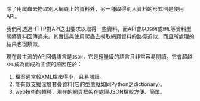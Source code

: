 除了用爬蟲去撈取別人網頁上的資料外，另一種取得別人資料的形式則是使用API。

我們可透過HTTP對API送出要求以取得一些資料，而API會以`JSON`或`XML`等資料型態將資料回傳過來。其實這與使用爬蟲去撈取網頁資料的路徑近似，而且所處理的結果也很類似。

現在最主流的API回傳語言是`JSON`，它是輕量級的語言且非常容易閱讀。它會超越`XML`成為而成為主流的原因在於：
1. 檔案通常較XML檔來得小，且易閱讀。
2. 能有效支援深層套疊資料(它的型態就如同Python之dictionary)。
3. web技術的轉移，現在的網頁框架在處理JSON檔較方便、簡單。
